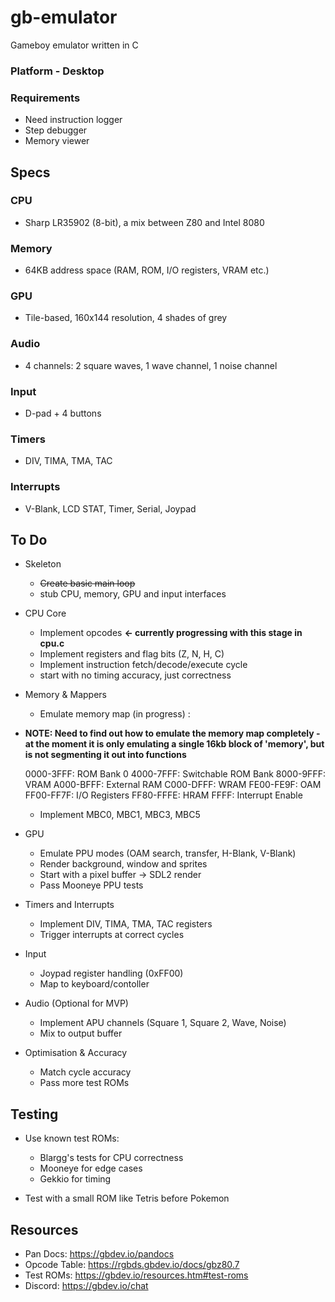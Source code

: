# gb-emulator
Gameboy emulator written in C

### Platform - Desktop

### Requirements
* Need instruction logger
* Step debugger
* Memory viewer

## Specs

### CPU

- Sharp LR35902 (8-bit), a mix between Z80 and Intel 8080

### Memory

- 64KB address space (RAM, ROM, I/O registers, VRAM etc.)

### GPU

- Tile-based, 160x144 resolution, 4 shades of grey

### Audio

- 4 channels: 2 square waves, 1 wave channel, 1 noise channel

### Input

- D-pad + 4 buttons

### Timers

- DIV, TIMA, TMA, TAC

### Interrupts

- V-Blank, LCD STAT, Timer, Serial, Joypad

## To Do

* Skeleton
    - ~~Create basic main loop~~
    - stub CPU, memory, GPU and input interfaces

* CPU Core
    - Implement opcodes **<- currently progressing with this stage in cpu.c**
    - Implement registers and flag bits (Z, N, H, C)
    - Implement instruction fetch/decode/execute cycle
    - start with no timing accuracy, just correctness

* Memory & Mappers
    - Emulate memory map (in progress) :

* **NOTE: Need to find out how to emulate the memory map completely - at the moment it is only emulating a single 16kb block of 'memory', but is not segmenting it out into functions**

    0000-3FFF: ROM Bank 0
    4000-7FFF: Switchable ROM Bank
    8000-9FFF: VRAM
    A000-BFFF: External RAM
    C000-DFFF: WRAM
    FE00-FE9F: OAM
    FF00-FF7F: I/O Registers
    FF80-FFFE: HRAM
    FFFF: Interrupt Enable


    - Implement MBC0, MBC1, MBC3, MBC5

* GPU

    - Emulate PPU modes (OAM search, transfer, H-Blank, V-Blank)
    - Render background, window and sprites
    - Start with a pixel buffer -> SDL2 render
    - Pass Mooneye PPU tests

* Timers and Interrupts

    - Implement DIV, TIMA, TMA, TAC registers
    - Trigger interrupts at correct cycles

* Input
    
    - Joypad register handling (0xFF00)
    - Map to keyboard/contoller

* Audio (Optional for MVP)

    - Implement APU channels (Square 1, Square 2, Wave, Noise)
    - Mix to output buffer

* Optimisation & Accuracy

    - Match cycle accuracy
    - Pass more test ROMs

## Testing

* Use known test ROMs:
    - Blargg's tests for CPU correctness
    - Mooneye for edge cases
    - Gekkio for timing

* Test with a small ROM like Tetris before Pokemon

## Resources

* Pan Docs: https://gbdev.io/pandocs
* Opcode Table: https://rgbds.gbdev.io/docs/gbz80.7
* Test ROMs: https://gbdev.io/resources.htm#test-roms
* Discord: https://gbdev.io/chat
